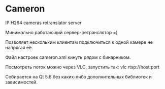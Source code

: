 # Cameron
IP H264 cameras retranslator server

Минимально работающий сервер-ретранслятор =)

Позволяет нескольким клиентам подключиться к одной камере не напрягая её. 

Файл настроек cameron.xml кинуть рядом с бинарником.

Посмотреть поток можно через VLC, запустить так: vlc rtsp://host:port 


Собирается на Qt 5.6 без каких-либо дополнительных библиотек и зависимостей. 
